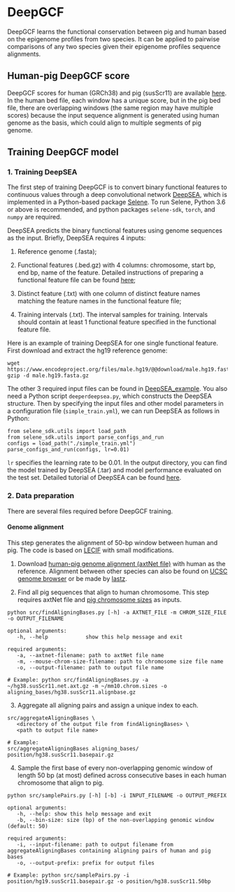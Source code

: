 # DeepGCF
DeepGCF learns the functional conservation between pig and human based on the epigenome profiles from two species. It can be applied to pairwise comparisons of any two species given their epigenome profiles sequence alignments.

## Human-pig DeepGCF score
DeepGCF scores for human (GRCh38) and pig (susScr11) are available [here](https://farm.cse.ucdavis.edu/~liangend/DeepGCF/). In the human bed file, each window has a unique score, but in the pig bed file, there are overlapping windows (the same region may have multiple scores) because the input sequence alignment is generated using human genome as the basis, which could align to multiple segments of pig genome.

## Training DeepGCF model
### 1. Training DeepSEA
The first step of training DeepGCF is to convert binary functional features to continuous values through a deep convolutional network [DeepSEA](https://www.nature.com/articles/nmeth.3547), which is implemented in a Python-based package [Selene](https://github.com/FunctionLab/selene). To run Selene,  Python 3.6 or above is recommended, and python packages `selene-sdk`, `torch`, and `numpy` are required.

DeepSEA predicts the binary functional features using genome sequences as the input. Briefly, DeepSEA requires 4 inputs: 

1) Reference genome (.fasta); 

2) Functional features (.bed.gz) with 4 columns: chromosome, start bp, end bp, name of the feature. Detailed instructions of preparing a functional feature file can be found [here](https://github.com/FunctionLab/selene/blob/master/tutorials/getting_started_with_selene/getting_started_with_selene.ipynb); 

3) Distinct feature (.txt) with one column of distinct feature names matching the feature names in the functional feature file; 

4) Training intervals (.txt). The interval samples for training. Intervals should contain at least 1 functional feature specified in the functional feature file.

Here is an example of training DeepSEA for one single functional feature. First download and extract the hg19 reference genome:
```
wget https://www.encodeproject.org/files/male.hg19/@@download/male.hg19.fasta.gz
gzip -d male.hg19.fasta.gz
```
The other 3 required input files can be found in [DeepSEA_example](https://github.com/liangend/DeepGCF/tree/main/DeepSEA_example). You also need a Python script `deeperdeepsea.py`, which constructs the DeepSEA structure. Then by specifying the input files and other model parameters in a configuration file (`simple_train.yml`), we can run DeepSEA as follows in Python:
```
from selene_sdk.utils import load_path
from selene_sdk.utils import parse_configs_and_run
configs = load_path("./simple_train.yml")
parse_configs_and_run(configs, lr=0.01)
```
`lr` specifies the learning rate to be 0.01. In the output directory, you can find the model trained by DeepSEA (.tar) and model performance evaluated on the test set. Detailed tutorial of DeepSEA can be found [here](https://github.com/FunctionLab/selene). 

### 2. Data preparation

There are several files required before DeepGCF training.

#### Genome alignment

This step generates the alignment of 50-bp window between human and pig. The code is based on [LECIF](https://github.com/ernstlab/LECIF) with small modifications.

1.  Download [human-pig genome alignment (axtNet file)](https://hgdownload.soe.ucsc.edu/goldenPath/hg38/vsSusScr11/) with human as the reference. Alignment between other species can also be found on [UCSC genome browser](https://hgdownload.soe.ucsc.edu/downloads.html) or be made by [lastz](https://github.com/lastz/lastz).

2.  Find all pig sequences that align to human chromosome. This step requires axtNet file and [pig chromosome sizes](https://hgdownload.soe.ucsc.edu/goldenPath/susScr11/bigZips/susScr11.chrom.sizes) as inputs.

```         
python src/findAligningBases.py [-h] -a AXTNET_FILE -m CHROM_SIZE_FILE -o OUTPUT_FILENAME

optional arguments:
   -h, --help            show this help message and exit

required arguments:
   -a, --axtnet-filename: path to axtNet file name
   -m, --mouse-chrom-size-filename: path to chromosome size file name
   -o, --output-filename: path to output file name

# Example: python src/findAligningBases.py -a ~/hg38.susScr11.net.axt.gz -m ~/mm10.chrom.sizes -o aligning_bases/hg38.susScr11.alignbase.gz
```

3.  Aggregate all aligning pairs and assign a unique index to each.

```         
src/aggregateAligningBases \
   <directory of the output file from findAligningBases> \
   <path to output file name> 
 
# Example:
src/aggregateAligningBases aligning_bases/ position/hg38.susScr11.basepair.gz
```

4.  Sample the first base of every non-overlapping genomic window of length 50 bp (at most) defined across consecutive bases in each human chromosome that align to pig.

```         
python src/samplePairs.py [-h] [-b] -i INPUT_FILENAME -o OUTPUT_PREFIX
 
optional arguments:
   -h, --help: show this help message and exit
   -b, --bin-size: size (bp) of the non-overlapping genomic window (default: 50)
 
required arguments:
   -i, --input-filename: path to output filename from aggregateAligningBases containing aligning pairs of human and pig bases
   -o, --output-prefix: prefix for output files
 
# Example: python src/samplePairs.py -i position/hg19.susScr11.basepair.gz -o position/hg38.susScr11.50bp
```
